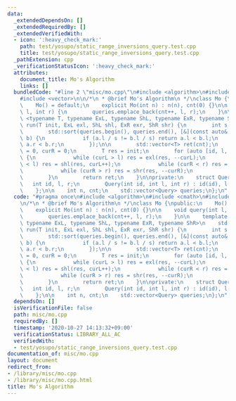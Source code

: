```yaml
---
data:
  _extendedDependsOn: []
  _extendedRequiredBy: []
  _extendedVerifiedWith:
  - icon: ':heavy_check_mark:'
    path: test/yosupo/static_range_inversions_query.test.cpp
    title: test/yosupo/static_range_inversions_query.test.cpp
  _pathExtension: cpp
  _verificationStatusIcon: ':heavy_check_mark:'
  attributes:
    document_title: Mo's Algorithm
    links: []
  bundledCode: "#line 2 \"misc/mo.cpp\"\n#include <algorithm>\n#include <cmath>\n\
    #include <vector>\n\n/*\n * @brief Mo's Algorithm\n */\nclass Mo {\npublic:\n\
    \    Mo() = default;\n    explicit Mo(int n) : n(n), cnt(0) {}\n\n    void query(int\
    \ l, int r) {\n        queries.emplace_back(cnt++, l, r);\n    }\n\n    template\
    \ <typename T, typename ExL, typename ShL, typename ExR, typename ShR>\n    std::vector<T>\
    \ run(T init, ExL exl, ShL shl, ExR exr, ShR shr) {\n        int s = sqrt(n);\n\
    \        std::sort(queries.begin(), queries.end(), [&](const auto& a, const auto&\
    \ b) {\n            if (a.l / s != b.l / s) return a.l < b.l;\n            return\
    \ a.r < b.r;\n        });\n\n        std::vector<T> ret(cnt);\n        int curL\
    \ = 0, curR = 0;\n        T res = init;\n        for (auto [id, l, r] : queries)\
    \ {\n            while (curL > l) res = exl(res, --curL);\n            while (curL\
    \ < l) res = shl(res, curL++);\n            while (curR < r) res = exr(res, curR++);\n\
    \            while (curR > r) res = shr(res, --curR);\n            ret[id] = res;\n\
    \        }\n        return ret;\n    }\n\nprivate:\n    struct Query {\n     \
    \   int id, l, r;\n        Query(int id, int l, int r) : id(id), l(l), r(r) {}\n\
    \    };\n\n    int n, cnt;\n    std::vector<Query> queries;\n};\n"
  code: "#pragma once\n#include <algorithm>\n#include <cmath>\n#include <vector>\n\
    \n/*\n * @brief Mo's Algorithm\n */\nclass Mo {\npublic:\n    Mo() = default;\n\
    \    explicit Mo(int n) : n(n), cnt(0) {}\n\n    void query(int l, int r) {\n\
    \        queries.emplace_back(cnt++, l, r);\n    }\n\n    template <typename T,\
    \ typename ExL, typename ShL, typename ExR, typename ShR>\n    std::vector<T>\
    \ run(T init, ExL exl, ShL shl, ExR exr, ShR shr) {\n        int s = sqrt(n);\n\
    \        std::sort(queries.begin(), queries.end(), [&](const auto& a, const auto&\
    \ b) {\n            if (a.l / s != b.l / s) return a.l < b.l;\n            return\
    \ a.r < b.r;\n        });\n\n        std::vector<T> ret(cnt);\n        int curL\
    \ = 0, curR = 0;\n        T res = init;\n        for (auto [id, l, r] : queries)\
    \ {\n            while (curL > l) res = exl(res, --curL);\n            while (curL\
    \ < l) res = shl(res, curL++);\n            while (curR < r) res = exr(res, curR++);\n\
    \            while (curR > r) res = shr(res, --curR);\n            ret[id] = res;\n\
    \        }\n        return ret;\n    }\n\nprivate:\n    struct Query {\n     \
    \   int id, l, r;\n        Query(int id, int l, int r) : id(id), l(l), r(r) {}\n\
    \    };\n\n    int n, cnt;\n    std::vector<Query> queries;\n};\n"
  dependsOn: []
  isVerificationFile: false
  path: misc/mo.cpp
  requiredBy: []
  timestamp: '2020-10-27 14:13:32+09:00'
  verificationStatus: LIBRARY_ALL_AC
  verifiedWith:
  - test/yosupo/static_range_inversions_query.test.cpp
documentation_of: misc/mo.cpp
layout: document
redirect_from:
- /library/misc/mo.cpp
- /library/misc/mo.cpp.html
title: Mo's Algorithm
---
```

